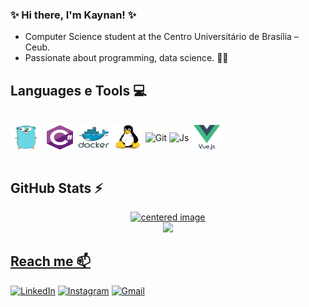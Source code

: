 ### ✨ Hi there, I'm Kaynan! ✨
- Computer Science student at the Centro Universitário de Brasília – Ceub.
- Passionate about programming, data science. 💙🚀

## Languages e Tools 💻
<div style="display: inline_block"><br>
  <img align="center" alt="Go" height="40" width="50" src="https://raw.githubusercontent.com/devicons/devicon/master/icons/go/go-original.svg">
  <img align="center" alt="Csharp" height="40" width="50" src="https://raw.githubusercontent.com/devicons/devicon/master/icons/csharp/csharp-original.svg">
  <img align="center" alt="Docker" height="40" width="50" src="https://raw.githubusercontent.com/devicons/devicon/master/icons/docker/docker-original-wordmark.svg">
  <img align="center" alt="Linux" height="40" width="50" src="https://raw.githubusercontent.com/devicons/devicon/master/icons/linux/linux-original.svg">
  <img align="center" alt="Git" height="40" width="50" src="https://www.vectorlogo.zone/logos/git-scm/git-scm-icon.svg">
  <img align="center" alt="Js" height="40" width="50" src="<link rel="stylesheet" type='text/css' href="https://cdn.jsdelivr.net/gh/devicons/devicon@latest/devicon.min.css">
  <img align="center" alt="Vuejs" height="40" width="50" src="https://raw.githubusercontent.com/devicons/devicon/master/icons/vuejs/vuejs-original-wordmark.svg">
  
</div>
<br/>

## GitHub Stats ⚡
<div>
  <a href="https://github.com/KaynanSouza">
  <center>
    <img height="180em" src="https://github-readme-stats.vercel.app/api?username=KaynanSouza&show_icons=true&theme=radical&include_all_commits=true&count_private=true" alt="centered image">
  </center>
  <center>  
    <img height="180em" src="https://github-readme-stats.vercel.app/api/top-langs/?username=KaynanSouza&layout=compact&langs_count=7&theme=radical"/> 
  </center>
</div>

## Reach me 📫
[![LinkedIn](https://img.shields.io/badge/LinkedIn-0077B5?style=for-the-badge&logo=linkedin&logoColor=white)](https://www.linkedin.com/in/kaynan-macedo-de-souza-9a3260231/)
[![Instagram](https://img.shields.io/badge/Instagram-E4405F?style=for-the-badge&logo=instagram&logoColor=white)](https://www.instagram.com/kaynanmacedo_/) 
[![Gmail](https://img.shields.io/badge/-kaynansouza2005@gmail.com-D14836?style=for-the-badge&logo=gmail&logoColor=white&link=mailto:kaynansouza2005@gmail.com)](mailto:kaynansouza2005@gmail.com)
  
  
